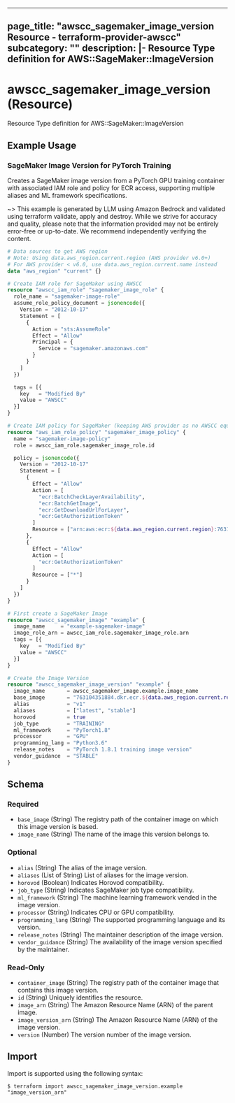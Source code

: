 
---
page_title: "awscc_sagemaker_image_version Resource - terraform-provider-awscc"
subcategory: ""
description: |-
  Resource Type definition for AWS::SageMaker::ImageVersion
---

# awscc_sagemaker_image_version (Resource)

Resource Type definition for AWS::SageMaker::ImageVersion

## Example Usage

### SageMaker Image Version for PyTorch Training

Creates a SageMaker image version from a PyTorch GPU training container with associated IAM role and policy for ECR access, supporting multiple aliases and ML framework specifications.

~> This example is generated by LLM using Amazon Bedrock and validated using terraform validate, apply and destroy. While we strive for accuracy and quality, please note that the information provided may not be entirely error-free or up-to-date. We recommend independently verifying the content.

```terraform
# Data sources to get AWS region
# Note: Using data.aws_region.current.region (AWS provider v6.0+)
# For AWS provider < v6.0, use data.aws_region.current.name instead
data "aws_region" "current" {}

# Create IAM role for SageMaker using AWSCC
resource "awscc_iam_role" "sagemaker_image_role" {
  role_name = "sagemaker-image-role"
  assume_role_policy_document = jsonencode({
    Version = "2012-10-17"
    Statement = [
      {
        Action = "sts:AssumeRole"
        Effect = "Allow"
        Principal = {
          Service = "sagemaker.amazonaws.com"
        }
      }
    ]
  })

  tags = [{
    key   = "Modified By"
    value = "AWSCC"
  }]
}

# Create IAM policy for SageMaker (keeping AWS provider as no AWSCC equivalent)
resource "aws_iam_role_policy" "sagemaker_image_policy" {
  name = "sagemaker-image-policy"
  role = awscc_iam_role.sagemaker_image_role.id

  policy = jsonencode({
    Version = "2012-10-17"
    Statement = [
      {
        Effect = "Allow"
        Action = [
          "ecr:BatchCheckLayerAvailability",
          "ecr:BatchGetImage",
          "ecr:GetDownloadUrlForLayer",
          "ecr:GetAuthorizationToken"
        ]
        Resource = ["arn:aws:ecr:${data.aws_region.current.region}:763104351884:repository/*"]
      },
      {
        Effect = "Allow"
        Action = [
          "ecr:GetAuthorizationToken"
        ]
        Resource = ["*"]
      }
    ]
  })
}

# First create a SageMaker Image
resource "awscc_sagemaker_image" "example" {
  image_name     = "example-sagemaker-image"
  image_role_arn = awscc_iam_role.sagemaker_image_role.arn
  tags = [{
    key   = "Modified By"
    value = "AWSCC"
  }]
}

# Create the Image Version
resource "awscc_sagemaker_image_version" "example" {
  image_name       = awscc_sagemaker_image.example.image_name
  base_image       = "763104351884.dkr.ecr.${data.aws_region.current.region}.amazonaws.com/pytorch-training:1.8.1-gpu-py36-cu111-ubuntu18.04"
  alias            = "v1"
  aliases          = ["latest", "stable"]
  horovod          = true
  job_type         = "TRAINING"
  ml_framework     = "PyTorch1.8"
  processor        = "GPU"
  programming_lang = "Python3.6"
  release_notes    = "PyTorch 1.8.1 training image version"
  vendor_guidance  = "STABLE"
}
```

<!-- schema generated by tfplugindocs -->
## Schema

### Required

- `base_image` (String) The registry path of the container image on which this image version is based.
- `image_name` (String) The name of the image this version belongs to.

### Optional

- `alias` (String) The alias of the image version.
- `aliases` (List of String) List of aliases for the image version.
- `horovod` (Boolean) Indicates Horovod compatibility.
- `job_type` (String) Indicates SageMaker job type compatibility.
- `ml_framework` (String) The machine learning framework vended in the image version.
- `processor` (String) Indicates CPU or GPU compatibility.
- `programming_lang` (String) The supported programming language and its version.
- `release_notes` (String) The maintainer description of the image version.
- `vendor_guidance` (String) The availability of the image version specified by the maintainer.

### Read-Only

- `container_image` (String) The registry path of the container image that contains this image version.
- `id` (String) Uniquely identifies the resource.
- `image_arn` (String) The Amazon Resource Name (ARN) of the parent image.
- `image_version_arn` (String) The Amazon Resource Name (ARN) of the image version.
- `version` (Number) The version number of the image version.

## Import

Import is supported using the following syntax:

```shell
$ terraform import awscc_sagemaker_image_version.example "image_version_arn"
```
